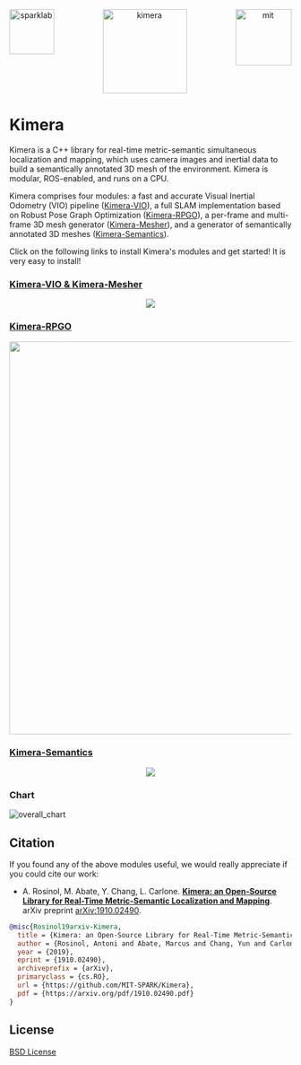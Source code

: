 <div align="center">
  <a href="http://mit.edu/sparklab/">
    <img align="left" src="docs/media/sparklab_logo.png" width="80" alt="sparklab">
  </a> 
  <a href="https://www.mit.edu/~arosinol/">
    <img align="center" src="docs/media/kimeravio_logo.png" width="150" alt="kimera">
  </a> 
  <a href="https://mit.edu"> 
    <img align="right" src="docs/media/mit.png" width="100" alt="mit">
  </a>
</div>

# Kimera

Kimera is a C++ library for real-time metric-semantic simultaneous localization and mapping, which uses camera images and inertial data to build a semantically annotated 3D mesh of the environment. Kimera is modular, ROS-enabled, and runs on a CPU.

Kimera comprises four modules: a fast and accurate Visual Inertial Odometry (VIO) pipeline ([Kimera-VIO](https://github.com/MIT-SPARK/Kimera-VIO)), a full SLAM implementation based on Robust Pose Graph Optimization ([Kimera-RPGO](https://github.com/MIT-SPARK/Kimera-RPGO)), a per-frame and multi-frame 3D mesh generator ([Kimera-Mesher](https://github.com/MIT-SPARK/Kimera-VIO)), and a generator of semantically annotated 3D meshes ([Kimera-Semantics](https://github.com/MIT-SPARK/Kimera-Semantics)).

Click on the following links to install Kimera's modules and get started! It is very easy to install!

### [Kimera-VIO & Kimera-Mesher](https://github.com/MIT-SPARK/Kimera-VIO)

<div align="center">
  <img src="docs/media/kimeravio_ROS_mesh.gif"/>
</div>

### [Kimera-RPGO](https://github.com/MIT-SPARK/Kimera-RPGO)

<div align="center">
    <img src="docs/media/RPGO.png" width="700">
</div>

### [Kimera-Semantics](https://github.com/MIT-SPARK/Kimera-Semantics)

<div align="center">
    <img src="docs/media/kimera_semantics.gif">
</div>

### Chart

![overall_chart](./docs/media/kimera_chart_23.jpeg)

## Citation
If you found any of the above modules useful, we would really appreciate if you could cite our work:

 - A. Rosinol, M. Abate, Y. Chang, L. Carlone. [**Kimera: an Open-Source Library for Real-Time Metric-Semantic Localization and Mapping**](https://arxiv.org/abs/1910.02490). arXiv preprint [arXiv:1910.02490](https://arxiv.org/abs/1910.02490).
 ```bibtex
 @misc{Rosinol19arxiv-Kimera,
   title = {Kimera: an Open-Source Library for Real-Time Metric-Semantic Localization and Mapping},
   author = {Rosinol, Antoni and Abate, Marcus and Chang, Yun and Carlone, Luca},
   year = {2019},
   eprint = {1910.02490},
   archiveprefix = {arXiv},
   primaryclass = {cs.RO},
   url = {https://github.com/MIT-SPARK/Kimera},
   pdf = {https://arxiv.org/pdf/1910.02490.pdf}
 }
```

## License

[BSD License](LICENSE.BSD)
